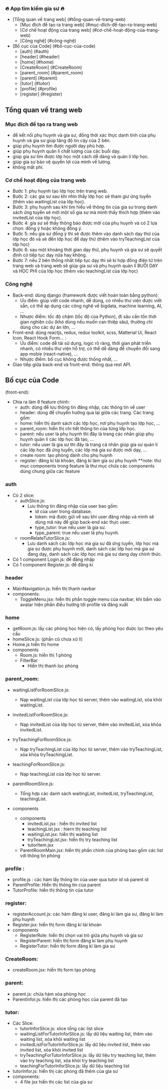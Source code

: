 ### 🔥 App tìm kiếm gia sư 🔥

- [Tổng quan về trang web] (#tổng-quan-về-trang-web)
  - [Mục đích để tạo ra trang web] (#mục-đích-để-tạo-ra-trang-web)
  - [Cơ chế hoạt động của trang web] (#cơ-chế-hoạt-động-của-trang-web)
  - [Công nghệ] (#công-nghệ)
- [Bố cục của Code] (#bố-cục-của-code)
  - [auth] (#auth)
  - [header] (#header)
  - [home] (#home)
  - [CreateRoom] (#CreateRoom)
  - [parent_room] (#parent_room)
  - [parent] (#parent)
  - [tutor] (#tutor)
  - [profile] (#profile)
  - [register] (#register)

## Tổng quan về trang web

### Mục đích để tạo ra trang web

- để kết nối phụ huynh và gia sư, đồng thời xác thực danh tính của phụ huynh và gia sư giúp tăng độ tin cậy của 2 bên.
- giúp phụ huynh tìm được người dạy phù hợp.
- giúp phụ huynh quản lí chất lượng của các buổi dạy.
- giúp gia sư tìm được lớp học một cách dễ dàng và quản lí lớp học.
- giúp gia sư bảo vệ quyền lợi của mình về lương.
- không mất phí.

### Cơ chế hoạt động của trang web

* Bước 1: phụ huynh tạo lớp học trên trang web.
* Bước 2: các gia sư sau khi nhìn thấy lớp học sẽ tham giư ứng tuyển (thêm vào waitingList của lớp học).
* Bước 3: phụ huynh sau khi tìm hiểu về thông tin của gia sư trong danh sách ứng tuyển sẽ mời một số gia sư mà mình thấy thích hợp (thêm vào invitedList của lớp học).
* Bước 4: gia sư sẽ thấy thông báo được mời của phụ huynh và có 2 lựa chọn: đồng ý hoặc không đồng ý.
* Bước 5: nếu gia sư đồng ý thì sẽ được thêm vào danh sách dạy thử của lớp học đó và sẽ đến lớp học để dạy thử (thêm vào tryTeachingList của lớp học)
* Bước 6: sau một khoảng thời gian dạy thử, phụ huynh và gia sư sẽ quyết định có tiếp tục dạy nữa hay không.
* Bước 7: nếu 2 bên thống nhất tiếp tục dạy thì sẽ kí hợp đồng điện tử trên trang web và trang web sẽ giúp gia sư và phụ huynh quản lí BUỔI DẠY và HỌC PHÍ của lớp học (thêm vào teachingList của lớp học)

### Công nghệ

- Back-end: dùng django (framework được viết hoàn toàn bằng python):
  - Ưu điểm: giúp viết code nhanh, dễ dùng, có nhiều thư viện được viết sẵn, có thể áp dụng các công nghệ về bigdata, machine learning, AI, ...
  - Nhược điểm: tốc độ chậm (tốc độ của Python), đi sâu cần tốn thời gian nghiên cứu (khó dùng nếu muốn can thiệp sâu), thường chỉ dùng cho các dự án lớn, ...
- Front-end: dùng reactjs, redux, redux toolkit, scss, Matterial Ui,  React Icon, React Hook Form... :
  - Ưu điểm: code dễ tái sử dụng, logic rõ ràng, thời gian phát triển nhanh, có nhiều thư viện hỗ trợ, có thể dễ dàng để chuyển đổi sang app mobie (react-native), ...
  - Nhược điểm: bố cục không được thống nhất, ...
- Giao tiếp giữa back-end và front-end: thông qua rest API.

## Bố cục của Code

(front-end):

- Chia ra làm 8 feature chính:
  - auth: dùng để lưu thông tin đăng nhập, các thông tin về user
  - header: dùng để chuyển hướng qua lại giữa các trang.
    Các trang gồm:
  - home: hiển thị danh sách các lớp học, nơi phụ huynh tạo lớp học, ...
  - parent_room: hiển thị chi tiết thông tin của từng lớp học.
  - parent: nếu user là phụ huynh thì đây là trang các nhân giúp phụ huynh quản lí các lớp học đã tạo, ...
  - tutor: nếu user là gia sư thì đây là trang cá nhân giúp gia sư quản lí các lớp học đã ứng tuyển, các lớp mà gia sư được mời dạy, ...
  - create room: tạo phòng dành cho phụ huynh
  - register: đăng kí tài khoản, đăng kí làm gia sư phụ huynh
**note: thư mục components trong feature là thư mục chứa các components dùng chung giữa các feature
### auth

- Có 2 slice:
  - authSlice.js:
    - Lưu thông tin đăng nhập của user bao gồm:
      - id của user trong database.
      - token: mã được gửi về sau khi user đăng nhập và mình sẽ dùng mã này để giúp back-end xác thực user.
      - type_tutor: true nếu user là gia sư.
      - type_parent: true nếu user là phụ huynh.
  - roomRelateTutorSlice.js:
    - Lưu danh sách các lớp học mà gia sư đã ứng tuyển, lớp học mà gia sư được phụ huynh mời, danh sách các lớp học mà gia sư đang dạy, danh sách các lớp học mà gia sư dang dạy chính thức.
- Có 1 component Login.js: để đăng nhập
- Có 1 component Register.js: để đăng kí

### header
  - MainNavigation.js: hiển thị thanh navbar 
  - components: 
    - ToggleMenu.jsx: hiển thị phần toggle menu của navbar, khi bấm vào avatar hiện phần điều hướng tới profile và đăng xuất
### home
  - getRoom.js: lấy các phòng học hiện có, lấy phòng học được lọc theo yêu cầu
  - homeSlice.js: (phần cũ chưa xử lí)
  - Home.js hiển thị home
  - components
    - Room.js: hiển thị 1 phòng
    - FilterBar
      - Hiển thị thanh lọc phòng
### parent_room:
  - waitingListForRoomSlice.js:
    - Nạp waitingList của lớp học từ server, thêm vào waitingList, xóa khỏi waitingList.

  - invitedListForRoomSlice.js:
    - Nạp invitedList của lớp học từ server, thêm vào invitedList, xóa khỏa invitedList.

  - tryTeachingForRoomSlice.js:
    - Nạp tryTeachingList của lớp học từ server, thêm vào tryTeachingList, xóa khỏa tryTeachingList.

  - teachingForRoomSlice.js:
    - Nạp teachingList của lớp học từ server.

  - parentRoomSlice.js:
    - Tổng hợp các danh sách waitingList, invitedList, tryTeachingList, teachingList.
  - components
    - components
      - invitedList.jsx : hiển thị invited list
      - teachingList.jsx : hiern thị teaching list
      - waitingList.jsx: hiển thị waiting list
      - tryTeachingList.jsx: hiển thị try teaching list
      - tutorItem.jsx
    - ParentRoomMain.jsx: hiển thị phần chính của phòng bao gồm các list với thông tin phòng

### profile :
 - profile.js : các hàm lấy thông tin của user qua tutor id và parent id
 - ParentProfile: Hiển thị thông tin của parent
 - TutorProfile: hiển thị thông tin của tutor

### register: 
  - registerAccount.js: các hàm đăng kí user, đăng kí làm gia sư, đăng kí làm phụ huynh
  - Register.jsx: hiển thị form đăng kí tài khoản
  - components
    - RegisterRole: hiển thị chọn vai trò giữa phụ huynh và gia sư
    - RegisterParent: hiển thị form đăng kí làm phụ huynh
    - RegisterTutor: hiển thị form đăng kí làm gia sư

### CreateRoom:
  - createRoom.jsx: hiển thị form tạo phòng

### parent:
  - parent.js: chứa hàm xóa phòng học
  - ParentInfor.js: hiển thị các phòng học của parent đã tạo

### tutor:
  - Các Slice:
    - tutorInforSlice.js: slice tổng các list slice
    - waitingListForTutorInforSlice.js: lấy dữ liệu waiting list, thêm vào waiting list, xóa khỏi waiting list
    - invitedListForTutorInforSlice.js: lấy dữ liệu invited list, thêm vào invited list, xóa khỏi invited list
    - tryTeachingForTutorInforSlice.js: lấy dữ liệu try teaching list, thêm vào try teaching list,
    xóa khỏi try teaching list
    - teachingForTutorInforSlice.js: lấy dữ liệu teaching list
  - tutorInfor.js: hiển thị các phòng đã thêm của gia sư
  - components: 
    - 4 file jsx hiển thị các list của gia sư
  
  

